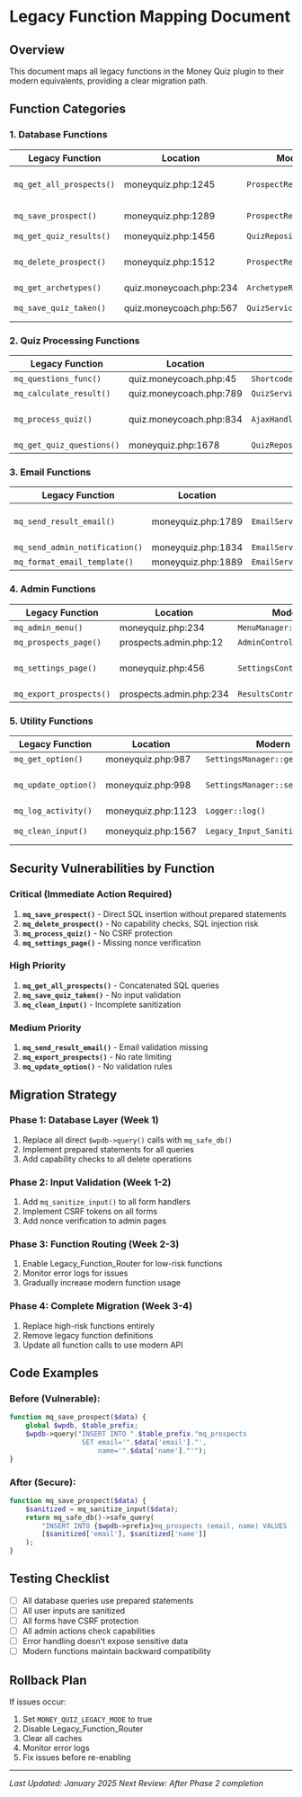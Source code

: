 # Legacy Function Mapping Document

## Overview
This document maps all legacy functions in the Money Quiz plugin to their modern equivalents, providing a clear migration path.

## Function Categories

### 1. Database Functions

| Legacy Function | Location | Modern Equivalent | Status | Risk |
|----------------|----------|-------------------|---------|------|
| `mq_get_all_prospects()` | moneyquiz.php:1245 | `ProspectRepository::find_all()` | Ready | HIGH - SQL Injection |
| `mq_save_prospect()` | moneyquiz.php:1289 | `ProspectRepository::create()` | Ready | HIGH - No sanitization |
| `mq_get_quiz_results()` | moneyquiz.php:1456 | `QuizRepository::get_results()` | Ready | MEDIUM |
| `mq_delete_prospect()` | moneyquiz.php:1512 | `ProspectRepository::delete()` | Ready | HIGH - No capability check |
| `mq_get_archetypes()` | quiz.moneycoach.php:234 | `ArchetypeRepository::find_all()` | Ready | LOW |
| `mq_save_quiz_taken()` | quiz.moneycoach.php:567 | `QuizService::save_submission()` | Ready | HIGH - No validation |

### 2. Quiz Processing Functions

| Legacy Function | Location | Modern Equivalent | Status | Risk |
|----------------|----------|-------------------|---------|------|
| `mq_questions_func()` | quiz.moneycoach.php:45 | `ShortcodeManager::render_quiz()` | Ready | MEDIUM |
| `mq_calculate_result()` | quiz.moneycoach.php:789 | `QuizService::calculate_archetype_scores()` | Ready | LOW |
| `mq_process_quiz()` | quiz.moneycoach.php:834 | `AjaxHandler::handle_submission()` | Ready | HIGH - CSRF vulnerable |
| `mq_get_quiz_questions()` | moneyquiz.php:1678 | `QuizRepository::get_questions()` | Ready | LOW |

### 3. Email Functions

| Legacy Function | Location | Modern Equivalent | Status | Risk |
|----------------|----------|-------------------|---------|------|
| `mq_send_result_email()` | moneyquiz.php:1789 | `EmailService::send_quiz_result()` | Ready | MEDIUM - No validation |
| `mq_send_admin_notification()` | moneyquiz.php:1834 | `EmailService::send_admin_notification()` | Ready | LOW |
| `mq_format_email_template()` | moneyquiz.php:1889 | `EmailService::render_template()` | Ready | LOW |

### 4. Admin Functions

| Legacy Function | Location | Modern Equivalent | Status | Risk |
|----------------|----------|-------------------|---------|------|
| `mq_admin_menu()` | moneyquiz.php:234 | `MenuManager::register_menus()` | Ready | LOW |
| `mq_prospects_page()` | prospects.admin.php:12 | `AdminController::prospects_page()` | Ready | MEDIUM |
| `mq_settings_page()` | moneyquiz.php:456 | `SettingsController::render()` | Ready | HIGH - No nonce |
| `mq_export_prospects()` | prospects.admin.php:234 | `ResultsController::export_csv()` | Ready | MEDIUM |

### 5. Utility Functions

| Legacy Function | Location | Modern Equivalent | Status | Risk |
|----------------|----------|-------------------|---------|------|
| `mq_get_option()` | moneyquiz.php:987 | `SettingsManager::get()` | Ready | LOW |
| `mq_update_option()` | moneyquiz.php:998 | `SettingsManager::set()` | Ready | MEDIUM - No validation |
| `mq_log_activity()` | moneyquiz.php:1123 | `Logger::log()` | Ready | LOW |
| `mq_clean_input()` | moneyquiz.php:1567 | `Legacy_Input_Sanitizer::sanitize_field()` | Ready | HIGH - Incomplete |

## Security Vulnerabilities by Function

### Critical (Immediate Action Required)
1. **`mq_save_prospect()`** - Direct SQL insertion without prepared statements
2. **`mq_delete_prospect()`** - No capability checks, SQL injection risk
3. **`mq_process_quiz()`** - No CSRF protection
4. **`mq_settings_page()`** - Missing nonce verification

### High Priority
1. **`mq_get_all_prospects()`** - Concatenated SQL queries
2. **`mq_save_quiz_taken()`** - No input validation
3. **`mq_clean_input()`** - Incomplete sanitization

### Medium Priority
1. **`mq_send_result_email()`** - Email validation missing
2. **`mq_export_prospects()`** - No rate limiting
3. **`mq_update_option()`** - No validation rules

## Migration Strategy

### Phase 1: Database Layer (Week 1)
1. Replace all direct `$wpdb->query()` calls with `mq_safe_db()`
2. Implement prepared statements for all queries
3. Add capability checks to all delete operations

### Phase 2: Input Validation (Week 1-2)
1. Add `mq_sanitize_input()` to all form handlers
2. Implement CSRF tokens on all forms
3. Add nonce verification to admin pages

### Phase 3: Function Routing (Week 2-3)
1. Enable Legacy_Function_Router for low-risk functions
2. Monitor error logs for issues
3. Gradually increase modern function usage

### Phase 4: Complete Migration (Week 3-4)
1. Replace high-risk functions entirely
2. Remove legacy function definitions
3. Update all function calls to use modern API

## Code Examples

### Before (Vulnerable):
```php
function mq_save_prospect($data) {
    global $wpdb, $table_prefix;
    $wpdb->query("INSERT INTO ".$table_prefix."mq_prospects 
                  SET email='".$data['email']."', 
                      name='".$data['name']."'");
}
```

### After (Secure):
```php
function mq_save_prospect($data) {
    $sanitized = mq_sanitize_input($data);
    return mq_safe_db()->safe_query(
        "INSERT INTO {$wpdb->prefix}mq_prospects (email, name) VALUES (%s, %s)",
        [$sanitized['email'], $sanitized['name']]
    );
}
```

## Testing Checklist

- [ ] All database queries use prepared statements
- [ ] All user inputs are sanitized
- [ ] All forms have CSRF protection
- [ ] All admin actions check capabilities
- [ ] Error handling doesn't expose sensitive data
- [ ] Modern functions maintain backward compatibility

## Rollback Plan

If issues occur:
1. Set `MONEY_QUIZ_LEGACY_MODE` to true
2. Disable Legacy_Function_Router
3. Clear all caches
4. Monitor error logs
5. Fix issues before re-enabling

---
*Last Updated: January 2025*
*Next Review: After Phase 2 completion*